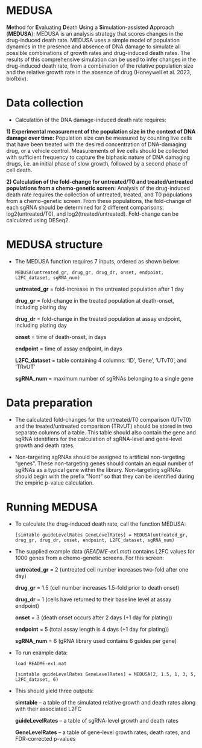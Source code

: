 # MEDUSA

**M**ethod for **E**valuating **D**eath **U**sing a **S**imulation-assisted **A**pproach (**MEDUSA**): MEDUSA is an analysis strategy that scores changes in the drug-induced death rate. MEDUSA uses a simple model of population dynamics in the presence and absence of DNA damage to simulate all possible combinations of growth rates and drug-induced death rates. The results of this comprehensive simulation can be used to infer changes in the drug-induced death rate, from a combination of the relative population size and the relative growth rate in the absence of drug (Honeywell et al. 2023, bioRxiv).

# Data collection
* Calculation of the DNA damage-induced death rate requires:

**1) Experimental measurement of the population size in the context of DNA damage over time:** Population size can be measured by counting live cells that have been treated with the desired concentration of DNA-damaging drug, or a vehicle control. Measurements of live cells should be collected with sufficient frequency to capture the biphasic nature of DNA damaging drugs, i.e. an initial phase of slow growth, followed by a second phase of cell death. 

**2) Calculation of the fold-change for untreated/T0 and treated/untreated populations from a chemo-genetic screen:** Analysis of the drug-induced death rate requires the collection of untreated, treated, and T0 populations from a chemo-genetic screen. From these populations, the fold-change of each sgRNA should be determined for 2 different comparisons: log2(untreated/T0), and log2(treated/untreated). Fold-change can be calculated using DESeq2. 

# MEDUSA structure
* The MEDUSA function requires 7 inputs, ordered as shown below:

      MEDUSA(untreated_gr, drug_gr, drug_dr, onset, endpoint, L2FC_dataset, sgRNA_num)

  **untreated_gr** = fold-increase in the untreated population after 1 day

  **drug_gr** = fold-change in the treated population at death-onset, including plating day

  **drug_dr** = fold-change in the treated population at assay endpoint, including plating day

  **onset** = time of death-onset, in days

  **endpoint** = time of assay endpoint, in days

  **L2FC_dataset** = table containing 4 columns: ‘ID’, ’Gene’, ’UTvT0’, and ‘TRvUT’

  **sgRNA_num** = maximum number of sgRNAs belonging to a single gene


# Data preparation
* The calculated fold-changes for the untreated/T0 comparison (UTvT0) and the treated/untreated comparison (TRvUT) should be stored in two separate columns of a table. This table should also contain the gene and sgRNA identifiers for the calculation of sgRNA-level and gene-level growth and death rates.

* Non-targeting sgRNAs should be assigned to artificial non-targeting “genes”. These non-targeting genes should contain an equal number of sgRNAs as a typical gene within the library. Non-targeting sgRNAs should begin with the prefix “Nont” so that they can be identified during the empiric p-value calculation.
 

# Running MEDUSA
* To calculate the drug-induced death rate, call the function MEDUSA:

      [simtable guideLevelRates GeneLevelRates] = MEDUSA(untreated_gr, drug_gr, drug_dr, onset, endpoint, L2FC_dataset, sgRNA_num)
    

* The supplied example data (_README-ex1.mat_) contains L2FC values for 1000 genes from a chemo-genetic screens. For this screen:

    **untreated_gr** = 2 (untreated cell number increases two-fold after one day)

    **drug_gr** = 1.5 (cell number increases 1.5-fold prior to death onset)

    **drug_dr** = 1 (cells have returned to their baseline level at assay endpoint)

    **onset** = 3 (death onset occurs after 2 days (+1 day for plating))

    **endpoint** = 5 (total assay length is 4 days (+1 day for plating))

    **sgRNA_num** = 6 (gRNA library used contains 6 guides per gene)


* To run example data:

      load README-ex1.mat

      [simtable guideLevelRates GeneLevelRates] = MEDUSA(2, 1.5, 1, 3, 5, L2FC_dataset, 6)

* This should yield three outputs:

    **simtable** – a table of the simulated relative growth and death rates along with their associated L2FC
    
    **guideLevelRates** – a table of sgRNA-level growth and death rates
    
    **GeneLevelRates** – a table of gene-level growth rates, death rates, and FDR-corrected p-values
